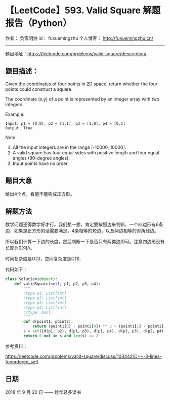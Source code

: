 # 【LeetCode】593. Valid Square 解题报告（Python）

作者： 		负雪明烛 
id：				fuxuemingzhu
个人博客：	http://fuxuemingzhu.cn/

---

题目地址：https://leetcode.com/problems/valid-square/description/

## 题目描述：

Given the coordinates of four points in 2D space, return whether the four points could construct a square.

The coordinate (x,y) of a point is represented by an integer array with two integers.

Example:

    Input: p1 = [0,0], p2 = [1,1], p3 = [1,0], p4 = [0,1]
    Output: True

Note:

1. All the input integers are in the range [-10000, 10000].
1. A valid square has four equal sides with positive length and four equal angles (90-degree angles).
1. Input points have no order.

## 题目大意

给出4个点，看能不能构成正方形。

## 解题方法

数学问题还得数学好才行。我们想一想，肯定要按照边来判断。一个四边形有6条边，如果是正方形的话需要满足，4条相等的短边，以及两边相等的对角线边。

所以我们计算一下边的长度，然后判断一下是否只有两类边即可。注意四边形没有长度为0的边。

时间复杂度是O(1)，空间复杂度是O(1).

代码如下：

```python
class Solution(object):
    def validSquare(self, p1, p2, p3, p4):
        """
        :type p1: List[int]
        :type p2: List[int]
        :type p3: List[int]
        :type p4: List[int]
        :rtype: bool
        """
        def d(point1, point2):
            return (point1[0] - point2[0]) ** 2 + (point1[1] - point2[1]) ** 2
        s = set([d(p1, p2), d(p1, p3), d(p1, p4), d(p2, p3), d(p2, p4), d(p3, p4)])
        return 0 not in s and len(s) == 2
```

参考资料：

https://leetcode.com/problems/valid-square/discuss/103442/C++-3-lines-(unordered_set)

## 日期

2018 年 9 月 20 日 —— 趁年轻多读书
